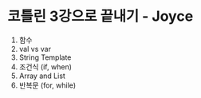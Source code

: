 # 코틀린 3강으로 끝내기 - Joyce
1. 함수
2. val vs var
3. String Template
4. 조건식 (if, when)
5. Array and List
6. 반복문 (for, while)